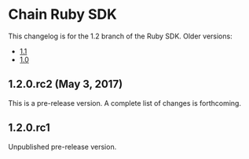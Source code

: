 # Chain Ruby SDK

This changelog is for the 1.2 branch of the Ruby SDK. Older versions:

- [1.1](https://github.com/chain/chain/blob//1.1-stable/sdk/ruby/CHANGELOG.md)
- [1.0](https://github.com/chain/chain/blob/1.0-stable/sdk/ruby/CHANGELOG.md)

## 1.2.0.rc2 (May 3, 2017)

This is a pre-release version. A complete list of changes is forthcoming.

## 1.2.0.rc1

Unpublished pre-release version.

